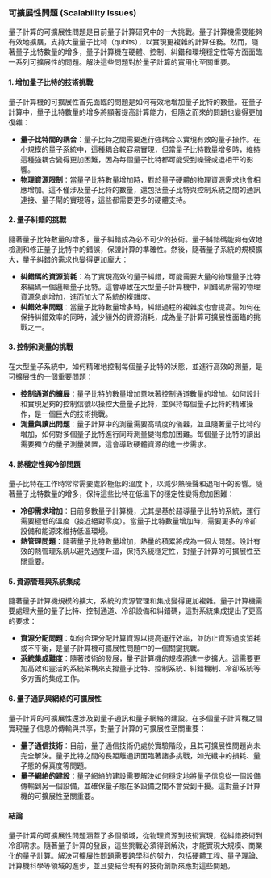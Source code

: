 ### **可擴展性問題 (Scalability Issues)**

量子計算的可擴展性問題是目前量子計算研究中的一大挑戰。量子計算機需要能夠有效地擴展，支持大量量子比特（qubits），以實現更複雜的計算任務。然而，隨著量子比特數量的增多，量子計算機在硬體、控制、糾錯和環境穩定性等方面面臨一系列可擴展性的問題。解決這些問題對於量子計算的實用化至關重要。

#### **1. 增加量子比特的技術挑戰**
量子計算機的可擴展性首先面臨的問題是如何有效地增加量子比特的數量。在量子計算中，量子比特數量的增多將顯著提高計算能力，但隨之而來的問題也變得更加復雜：

- **量子比特間的耦合**：量子比特之間需要進行強耦合以實現有效的量子操作。在小規模的量子系統中，這種耦合較容易實現，但當量子比特數量增多時，維持這種強耦合變得更加困難，因為每個量子比特都可能受到噪聲或退相干的影響。
- **物理資源限制**：當量子比特數量增加時，對於量子硬體的物理資源需求也會相應增加。這不僅涉及量子比特的數量，還包括量子比特與控制系統之間的通訊連接、量子閘的實現等，這些都需要更多的硬體支持。

#### **2. 量子糾錯的挑戰**
隨著量子比特數量的增多，量子糾錯成為必不可少的技術。量子糾錯碼能夠有效地檢測和修正量子比特中的錯誤，保證計算的準確性。然後，隨著量子系統的規模擴大，量子糾錯的需求也變得更加龐大：

- **糾錯碼的資源消耗**：為了實現高效的量子糾錯，可能需要大量的物理量子比特來編碼一個邏輯量子比特。這會導致在大型量子計算機中，糾錯碼所需的物理資源急劇增加，進而加大了系統的複雜度。
- **糾錯效率問題**：當量子比特數量增多時，糾錯過程的複雜度也會提高。如何在保持糾錯效率的同時，減少額外的資源消耗，成為量子計算可擴展性面臨的挑戰之一。

#### **3. 控制和測量的挑戰**
在大型量子系統中，如何精確地控制每個量子比特的狀態，並進行高效的測量，是可擴展性的一個重要問題：

- **控制通道的擴展**：量子比特的數量增加意味著控制通道數量的增加。如何設計和實現足夠的控制信號以操控大量量子比特，並保持每個量子比特的精確操作，是一個巨大的技術挑戰。
- **測量與讀出問題**：量子計算中的測量需要高精度的儀器，並且隨著量子比特的增加，如何對多個量子比特進行同時測量變得愈加困難。每個量子比特的讀出需要獨立的量子測量裝置，這會導致硬體資源的進一步需求。

#### **4. 熱穩定性與冷卻問題**
量子比特在工作時常常需要處於極低的溫度下，以減少熱噪聲和退相干的影響。隨著量子比特數量的增多，保持這些比特在低溫下的穩定性變得愈加困難：

- **冷卻需求增加**：目前多數量子計算機，尤其是基於超導量子比特的系統，運行需要極低的溫度（接近絕對零度）。當量子比特數量增加時，需要更多的冷卻設備和能源來維持低溫環境。
- **熱管理問題**：隨著量子比特數量增加，熱量的積累將成為一個大問題。設計有效的熱管理系統以避免過度升溫，保持系統穩定性，對量子計算的可擴展性至關重要。

#### **5. 資源管理與系統集成**
隨著量子計算機規模的擴大，系統的資源管理和集成變得更加複雜。量子計算機需要處理大量的量子比特、控制通道、冷卻設備和糾錯碼，這對系統集成提出了更高的要求：

- **資源分配問題**：如何合理分配計算資源以提高運行效率，並防止資源過度消耗或不平衡，是量子計算機可擴展性問題中的一個關鍵挑戰。
- **系統集成難度**：隨著技術的發展，量子計算機的規模將進一步擴大。這需要更加高效和靈活的系統架構來支撐量子比特、控制系統、糾錯機制、冷卻系統等多方面的集成工作。

#### **6. 量子通訊與網絡的可擴展性**
量子計算的可擴展性還涉及到量子通訊和量子網絡的建設。在多個量子計算機之間實現量子信息的傳輸與共享，對量子計算的可擴展性至關重要：

- **量子通信技術**：目前，量子通信技術仍處於實驗階段，且其可擴展性問題尚未完全解決。量子比特之間的長距離通訊面臨著諸多挑戰，如光纖中的損耗、量子態的保真度等問題。
- **量子網絡的建設**：量子網絡的建設需要解決如何穩定地將量子信息從一個設備傳輸到另一個設備，並確保量子態在多設備之間不會受到干擾。這對量子計算機的可擴展性至關重要。

#### **結論**
量子計算的可擴展性問題涵蓋了多個領域，從物理資源到技術實現，從糾錯技術到冷卻需求。隨著量子計算的發展，這些挑戰必須得到解決，才能實現大規模、商業化的量子計算。解決可擴展性問題需要跨學科的努力，包括硬體工程、量子理論、計算機科學等領域的進步，並且要結合現有的技術創新來應對這些問題。